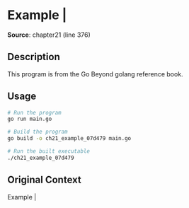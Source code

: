 # Example |

**Source**: chapter21 (line 376)

## Description

This program is from the Go Beyond golang reference book.

## Usage

```bash
# Run the program
go run main.go

# Build the program
go build -o ch21_example_07d479 main.go

# Run the built executable
./ch21_example_07d479
```

## Original Context

Example |
